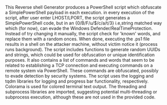 This Reverse shell Generator produces a  PowerShell script which obfuscate a SimplePowerShell payload in each execution. in every execution of the script, after user enter LHOST/LPORT, the script generates a SimplePowerShell code, but in an {0/B/F/u/$/c/a/t/3} i.e,string matched  way which (for now), can evade the Windows Defender/RealTimeProtection. Instead of try changing it manually, the script check for 'known' words, and replace them with a random onces. When done, executing the .ps1 file results in a shell on the attacker machine, without victim notice it (process runs background).
The script includes functions to generate random UUIDs and strings, which could be used for obfuscation or unique identification purposes. It also contains a list of commands and words that seem to be related to establishing a TCP connection and executing commands on a remote system via PowerShell. These commands are obfuscated, possibly to evade detection by security systems.
The script uses the logging and tqdm libraries for logging and progress bar functionality, respectively. Colorama is used for colored terminal text output. The threading and subprocess libraries are imported, suggesting potential multi-threading or subprocess execution, although these are not used in the provided code.

